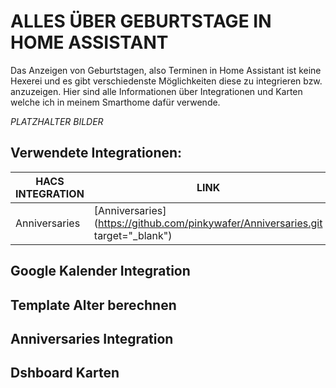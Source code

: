 # ALLES ÜBER GEBURTSTAGE IN HOME ASSISTANT

Das Anzeigen von Geburtstagen, also Terminen in Home Assistant ist keine Hexerei und es gibt verschiedenste Möglichkeiten diese zu integrieren bzw. anzuzeigen. Hier sind alle Informationen über Integrationen und Karten welche ich in meinem Smarthome dafür verwende.

*PLATZHALTER BILDER*
<!-- Dies ist ein nicht sichtbarer Kommentar -->
## Verwendete Integrationen:

<!-- CODE ZUM KOPIEREN -->

| **HACS INTEGRATION** | **LINK** |
| --- | --- |
| Anniversaries | [Anniversaries](https://github.com/pinkywafer/Anniversaries.git target="_blank") |

## Google Kalender Integration


## Template Alter berechnen


## Anniversaries Integration


## Dshboard Karten